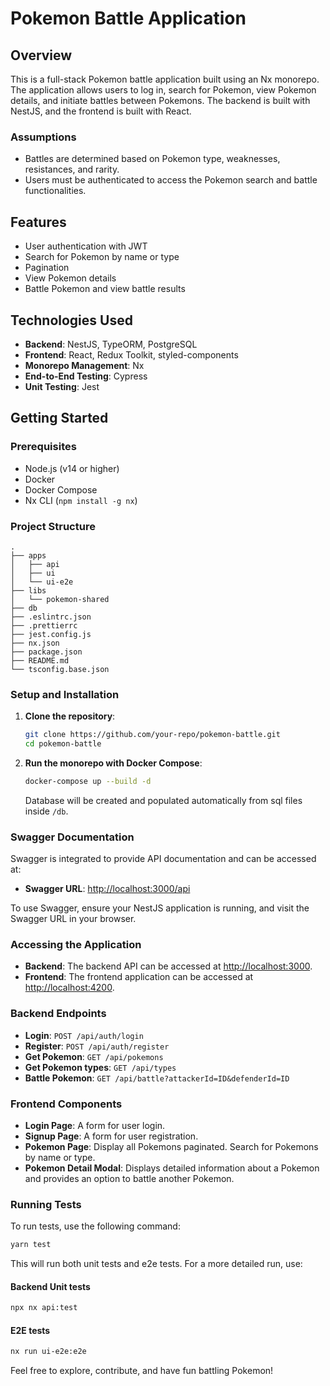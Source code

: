 # Pokemon Battle Application

## Overview

This is a full-stack Pokemon battle application built using an Nx monorepo. The application allows users to log in, search for Pokemon, view Pokemon details, and initiate battles between Pokemons. The backend is built with NestJS, and the frontend is built with React.

### Assumptions

- Battles are determined based on Pokemon type, weaknesses, resistances, and rarity.
- Users must be authenticated to access the Pokemon search and battle functionalities.

## Features

- User authentication with JWT
- Search for Pokemon by name or type
- Pagination
- View Pokemon details
- Battle Pokemon and view battle results

## Technologies Used

- **Backend**: NestJS, TypeORM, PostgreSQL
- **Frontend**: React, Redux Toolkit, styled-components
- **Monorepo Management**: Nx
- **End-to-End Testing**: Cypress
- **Unit Testing**: Jest

## Getting Started

### Prerequisites

- Node.js (v14 or higher)
- Docker
- Docker Compose
- Nx CLI (`npm install -g nx`)

### Project Structure

```plaintext
.
├── apps
│   ├── api
│   ├── ui
│   └── ui-e2e
├── libs
│   └── pokemon-shared
├── db
├── .eslintrc.json
├── .prettierrc
├── jest.config.js
├── nx.json
├── package.json
├── README.md
└── tsconfig.base.json
```

### Setup and Installation

1. **Clone the repository**:

   ```bash
   git clone https://github.com/your-repo/pokemon-battle.git
   cd pokemon-battle
   ```

2. **Run the monorepo with Docker Compose**:

   ```bash
   docker-compose up --build -d
   ```

   Database will be created and populated automatically from sql files inside `/db`.

### Swagger Documentation

Swagger is integrated to provide API documentation and can be accessed at:

- **Swagger URL**: [http://localhost:3000/api](http://localhost:3000/api)

To use Swagger, ensure your NestJS application is running, and visit the Swagger URL in your browser.

### Accessing the Application

- **Backend**: The backend API can be accessed at [http://localhost:3000](http://localhost:3000).
- **Frontend**: The frontend application can be accessed at [http://localhost:4200](http://localhost:4200).

### Backend Endpoints

- **Login**: `POST /api/auth/login`
- **Register**: `POST /api/auth/register`
- **Get Pokemon**: `GET /api/pokemons`
- **Get Pokemon types**: `GET /api/types`
- **Battle Pokemon**: `GET /api/battle?attackerId=ID&defenderId=ID`

### Frontend Components

- **Login Page**: A form for user login.
- **Signup Page**: A form for user registration.
- **Pokemon Page**: Display all Pokemons paginated. Search for Pokemons by name or type.
- **Pokemon Detail Modal**: Displays detailed information about a Pokemon and provides an option to battle another Pokemon.

### Running Tests

To run tests, use the following command:

```bash
yarn test
```

This will run both unit tests and e2e tests. For a more detailed run, use:

#### Backend Unit tests

```bash
npx nx api:test
```

#### E2E tests

```bash
nx run ui-e2e:e2e
```

Feel free to explore, contribute, and have fun battling Pokemon!
